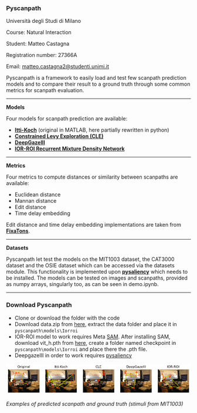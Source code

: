 ### Pyscanpath

Università degli Studi di Milano

Course: Natural Interaction

Student: Matteo Castagna

Registration number: 27366A

Email: matteo.castagna2@studenti.unimi.it

Pyscanpath is a framework to easily load and test few scanpath prediction models and to compare their result to a ground truth through some common metrics for scanpath evaluation.

---

**Models**

Four models for scanpath prediction are available:
- __[Itti-Koch](https://github.com/DirkBWalther/SaliencyToolbox)__ (original in MATLAB, here partially rewritten in python)
- __[Constrained Levy Exploration (CLE)](https://github.com/phuselab/CLE)__
- __[DeepGazeIII](https://github.com/matthias-k/DeepGaze)__
- __[IOR-ROI Recurrent Mixture Density Network](https://github.com/sunwj/scanpath)__

---

**Metrics**

Four metrics to compute distances or similarity between scanpaths are available:
- Euclidean distance
- Mannan distance
- Edit distance
- Time delay embedding

Edit distance and time delay embedding implementations are taken from __[FixaTons](https://github.com/dariozanca/FixaTons/tree/master)__.

---

**Datasets**

Pyscanpath let test the models on the MIT1003 dataset, the CAT3000 dataset and the OSIE dataset which can be accessed via the datasets module. This functionality is implemented upon __[pysaliency](https://github.com/matthias-k/pysaliency/tree/dev)__ which needs to be installed.
The models can be tested on images and scanpaths, provided as numpy arrays, singularly too, as can be seen in demo.ipynb.

---

### Download Pyscanpath

- Clone or download the folder with the code
- Download data.zip from [here](https://mega.nz/file/KvxEXS5Z#p-ZxpjiJ6k9Tj9vxH8CGX0Ec9MQW0SJX_XSeEJcmvW0), extract the data folder and place it in `pyscanpath\models\Iorroi`
- IOR-ROI model to work requires Meta [SAM](https://github.com/facebookresearch/segment-anything). After installing SAM, download vit_h.pth from [here](https://dl.fbaipublicfiles.com/segment_anything/sam_vit_h_4b8939.pth), create a folder named checkpoint in `pyscanpath\models\Iorroi` and place there the .pth file.
- DeepgazeIII in order to work requires [pysaliency](https://github.com/matthias-k/pysaliency/tree/dev)


![](/sample/example.png)

*Examples of predicted scanpath and ground truth (stimuli from MIT1003)*
